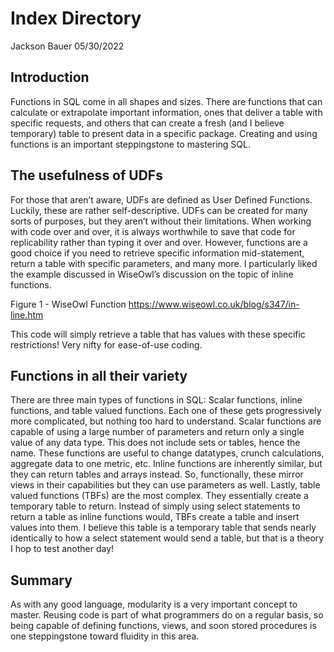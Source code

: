 # Index Directory
Jackson Bauer 05/30/2022

## Introduction
Functions in SQL come in all shapes and sizes. There are functions that can calculate or extrapolate important information, ones that deliver a table with specific requests, and others that can create a fresh (and I believe temporary) table to present data in a specific package. Creating and using functions is an important steppingstone to mastering SQL.
## The usefulness of UDFs
For those that aren’t aware, UDFs are defined as User Defined Functions. Luckily, these are rather self-descriptive. UDFs can be created for many sorts of purposes, but they aren’t without their limitations. When working with code over and over, it is always worthwhile to save that code for replicability rather than typing it over and over. However, functions are a good choice if you need to retrieve specific information mid-statement, return a table with specific parameters, and many more. I particularly liked the example discussed in WiseOwl’s discussion on the topic of inline functions. 
 
 
 
Figure 1 - WiseOwl Function https://www.wiseowl.co.uk/blog/s347/in-line.htm

This code will simply retrieve a table that has values with these specific restrictions! Very nifty for ease-of-use coding. 
## Functions in all their variety
There are three main types of functions in SQL: Scalar functions, inline functions, and table valued functions. Each one of these gets progressively more complicated, but nothing too hard to understand. Scalar functions are capable of using a large number of parameters and return only a single value of any data type. This does not include sets or tables, hence the name. These functions are useful to change datatypes, crunch calculations, aggregate data to one metric, etc. Inline functions are inherently similar, but they can return tables and arrays instead. So, functionally, these mirror views in their capabilities but they can use parameters as well. Lastly, table valued functions (TBFs) are the most complex. They essentially create a temporary table to return. Instead of simply using select statements to return a table as inline functions would, TBFs create a table and insert values into them. I believe this table is a temporary table that sends nearly identically to how a select statement would send a table, but that is a theory I hop to test another day! 
## Summary
As with any good language, modularity is a very important concept to master. Reusing code is part of what programmers do on a regular basis, so being capable of defining functions, views, and soon stored procedures is one steppingstone toward fluidity in this area. 
